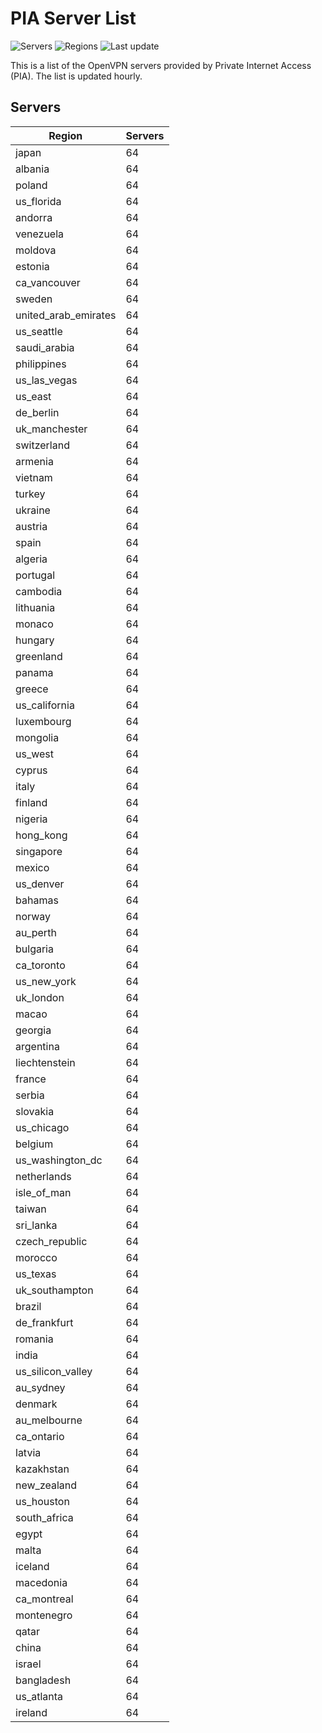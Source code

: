 # PIA Server List

![Servers](https://img.shields.io/badge/servers-6,208-blue) ![Regions](https://img.shields.io/badge/regions-97-blue) ![Last update](https://img.shields.io/badge/last_updated-Sun_Apr_28_14:00:35_GMT_2024-blue)

This is a list of the OpenVPN servers provided by Private Internet Access (PIA). The list is updated hourly.

## Servers
| Region               | Servers |
|----------------------|---------|
| japan | 64 |
| albania | 64 |
| poland | 64 |
| us_florida | 64 |
| andorra | 64 |
| venezuela | 64 |
| moldova | 64 |
| estonia | 64 |
| ca_vancouver | 64 |
| sweden | 64 |
| united_arab_emirates | 64 |
| us_seattle | 64 |
| saudi_arabia | 64 |
| philippines | 64 |
| us_las_vegas | 64 |
| us_east | 64 |
| de_berlin | 64 |
| uk_manchester | 64 |
| switzerland | 64 |
| armenia | 64 |
| vietnam | 64 |
| turkey | 64 |
| ukraine | 64 |
| austria | 64 |
| spain | 64 |
| algeria | 64 |
| portugal | 64 |
| cambodia | 64 |
| lithuania | 64 |
| monaco | 64 |
| hungary | 64 |
| greenland | 64 |
| panama | 64 |
| greece | 64 |
| us_california | 64 |
| luxembourg | 64 |
| mongolia | 64 |
| us_west | 64 |
| cyprus | 64 |
| italy | 64 |
| finland | 64 |
| nigeria | 64 |
| hong_kong | 64 |
| singapore | 64 |
| mexico | 64 |
| us_denver | 64 |
| bahamas | 64 |
| norway | 64 |
| au_perth | 64 |
| bulgaria | 64 |
| ca_toronto | 64 |
| us_new_york | 64 |
| uk_london | 64 |
| macao | 64 |
| georgia | 64 |
| argentina | 64 |
| liechtenstein | 64 |
| france | 64 |
| serbia | 64 |
| slovakia | 64 |
| us_chicago | 64 |
| belgium | 64 |
| us_washington_dc | 64 |
| netherlands | 64 |
| isle_of_man | 64 |
| taiwan | 64 |
| sri_lanka | 64 |
| czech_republic | 64 |
| morocco | 64 |
| us_texas | 64 |
| uk_southampton | 64 |
| brazil | 64 |
| de_frankfurt | 64 |
| romania | 64 |
| india | 64 |
| us_silicon_valley | 64 |
| au_sydney | 64 |
| denmark | 64 |
| au_melbourne | 64 |
| ca_ontario | 64 |
| latvia | 64 |
| kazakhstan | 64 |
| new_zealand | 64 |
| us_houston | 64 |
| south_africa | 64 |
| egypt | 64 |
| malta | 64 |
| iceland | 64 |
| macedonia | 64 |
| ca_montreal | 64 |
| montenegro | 64 |
| qatar | 64 |
| china | 64 |
| israel | 64 |
| bangladesh | 64 |
| us_atlanta | 64 |
| ireland | 64 |
